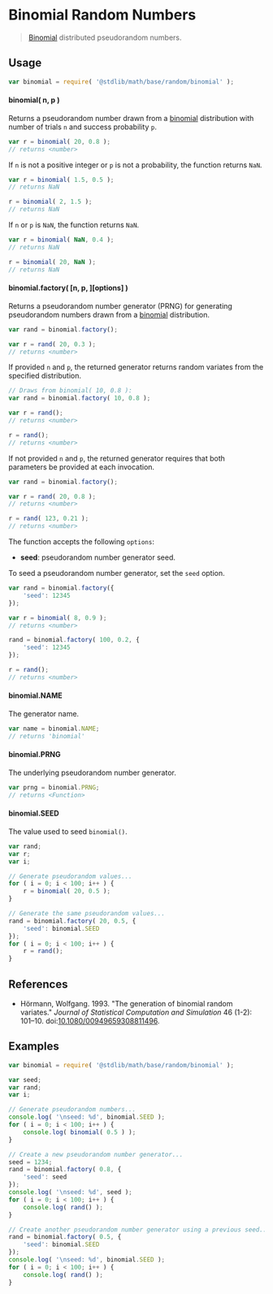 # Binomial Random Numbers

> [Binomial][binomial] distributed pseudorandom numbers.


<!-- <usage> -->

## Usage

``` javascript
var binomial = require( '@stdlib/math/base/random/binomial' );
```

#### binomial( n, p )

Returns a pseudorandom number drawn from a [binomial][binomial] distribution with number of trials `n` and success probability `p`.

``` javascript
var r = binomial( 20, 0.8 );
// returns <number>
```

If `n` is not a positive integer or `p` is not a probability, the function returns `NaN`.

``` javascript
var r = binomial( 1.5, 0.5 );
// returns NaN

r = binomial( 2, 1.5 );
// returns NaN
```

If `n` or `p` is `NaN`, the function returns `NaN`.

``` javascript
var r = binomial( NaN, 0.4 );
// returns NaN

r = binomial( 20, NaN );
// returns NaN
```

#### binomial.factory( \[n, p, \]\[options\] )

Returns a pseudorandom number generator (PRNG) for generating pseudorandom numbers drawn from a [binomial][binomial] distribution.

``` javascript
var rand = binomial.factory();

var r = rand( 20, 0.3 );
// returns <number>
```

If provided `n` and `p`, the returned generator returns random variates from the specified distribution.

``` javascript
// Draws from binomial( 10, 0.8 ):
var rand = binomial.factory( 10, 0.8 );

var r = rand();
// returns <number>

r = rand();
// returns <number>
```

If not provided `n` and `p`, the returned generator requires that both parameters be provided at each invocation.

``` javascript
var rand = binomial.factory();

var r = rand( 20, 0.8 );
// returns <number>

r = rand( 123, 0.21 );
// returns <number>
```

The function accepts the following `options`:

* __seed__: pseudorandom number generator seed.

To seed a pseudorandom number generator, set the `seed` option.

``` javascript
var rand = binomial.factory({
    'seed': 12345
});

var r = binomial( 8, 0.9 );
// returns <number>

rand = binomial.factory( 100, 0.2, {
    'seed': 12345
});

r = rand();
// returns <number>
```

#### binomial.NAME

The generator name.

``` javascript
var name = binomial.NAME;
// returns 'binomial'
```

#### binomial.PRNG

The underlying pseudorandom number generator.

``` javascript
var prng = binomial.PRNG;
// returns <Function>
```

#### binomial.SEED

The value used to seed `binomial()`.

``` javascript
var rand;
var r;
var i;

// Generate pseudorandom values...
for ( i = 0; i < 100; i++ ) {
    r = binomial( 20, 0.5 );
}

// Generate the same pseudorandom values...
rand = binomial.factory( 20, 0.5, {
    'seed': binomial.SEED
});
for ( i = 0; i < 100; i++ ) {
    r = rand();
}
```

<!-- </usage> -->


<!-- <references> -->

## References

* Hörmann, Wolfgang. 1993. "The generation of binomial random variates." *Journal of Statistical Computation and Simulation* 46 (1-2): 101–10. doi:[10.1080/00949659308811496][@hormann:1993a].


<!-- </references> -->


<!-- <examples> -->

## Examples

``` javascript
var binomial = require( '@stdlib/math/base/random/binomial' );

var seed;
var rand;
var i;

// Generate pseudorandom numbers...
console.log( '\nseed: %d', binomial.SEED );
for ( i = 0; i < 100; i++ ) {
    console.log( binomial( 0.5 ) );
}

// Create a new pseudorandom number generator...
seed = 1234;
rand = binomial.factory( 0.8, {
    'seed': seed
});
console.log( '\nseed: %d', seed );
for ( i = 0; i < 100; i++ ) {
    console.log( rand() );
}

// Create another pseudorandom number generator using a previous seed...
rand = binomial.factory( 0.5, {
    'seed': binomial.SEED
});
console.log( '\nseed: %d', binomial.SEED );
for ( i = 0; i < 100; i++ ) {
    console.log( rand() );
}
```

<!-- </examples> -->


<!-- <links> -->

[binomial]: https://en.wikipedia.org/wiki/Binomial_distribution

[@hormann:1993a]: http://dx.doi.org/10.1080/00949659308811496

<!-- </links> -->
